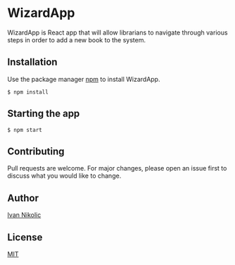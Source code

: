 # WizardApp

WizardApp is React app that will allow librarians to navigate through various steps in order to add a new book to the system.

## Installation

Use the package manager [npm](https://www.npmjs.com/) to install WizardApp.

```
$ npm install
```

## Starting the app

```
$ npm start
```

## Contributing
Pull requests are welcome. For major changes, please open an issue first to discuss what you would like to change.

## Author
[Ivan Nikolic](http://www.ivan-nikolic.com)

## License
[MIT](https://choosealicense.com/licenses/mit/)
